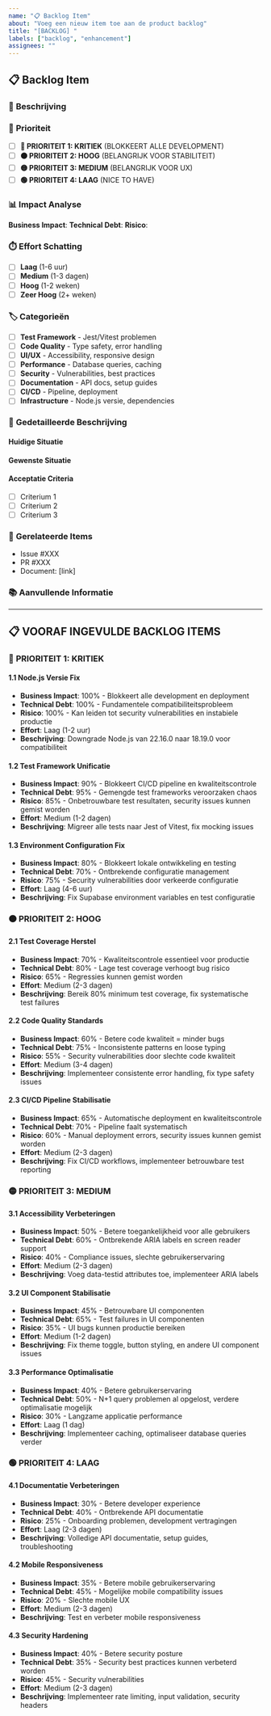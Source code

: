 ```yaml
---
name: "📋 Backlog Item"
about: "Voeg een nieuw item toe aan de product backlog"
title: "[BACKLOG] "
labels: ["backlog", "enhancement"]
assignees: ""
---
```


## 📋 Backlog Item

### 🎯 **Beschrijving**
<!-- Korte beschrijving van het probleem of de verbetering -->

### 🚨 **Prioriteit**
- [ ] **🔴 PRIORITEIT 1: KRITIEK** (BLOKKEERT ALLE DEVELOPMENT)
- [ ] **🟠 PRIORITEIT 2: HOOG** (BELANGRIJK VOOR STABILITEIT)
- [ ] **🟡 PRIORITEIT 3: MEDIUM** (BELANGRIJK VOOR UX)
- [ ] **🟢 PRIORITEIT 4: LAAG** (NICE TO HAVE)

### 📊 **Impact Analyse**
**Business Impact**: <!-- 0-100% - Hoeveel impact heeft dit op de business? -->
**Technical Debt**: <!-- 0-100% - Hoeveel technical debt lost dit op? -->
**Risico**: <!-- 0-100% - Hoeveel risico is er als dit niet wordt opgelost? -->

### ⏱️ **Effort Schatting**
- [ ] **Laag** (1-6 uur)
- [ ] **Medium** (1-3 dagen)
- [ ] **Hoog** (1-2 weken)
- [ ] **Zeer Hoog** (2+ weken)

### 🏷️ **Categorieën**
- [ ] **Test Framework** - Jest/Vitest problemen
- [ ] **Code Quality** - Type safety, error handling
- [ ] **UI/UX** - Accessibility, responsive design
- [ ] **Performance** - Database queries, caching
- [ ] **Security** - Vulnerabilities, best practices
- [ ] **Documentation** - API docs, setup guides
- [ ] **CI/CD** - Pipeline, deployment
- [ ] **Infrastructure** - Node.js versie, dependencies

### 📝 **Gedetailleerde Beschrijving**
<!-- Uitgebreide beschrijving van het probleem, inclusief: -->

#### **Huidige Situatie**
<!-- Wat is er nu aan de hand? -->

#### **Gewenste Situatie**
<!-- Hoe zou het eruit moeten zien? -->

#### **Acceptatie Criteria**
<!-- Wanneer is dit item klaar? -->
- [ ] Criterium 1
- [ ] Criterium 2
- [ ] Criterium 3

### 🔗 **Gerelateerde Items**
<!-- Links naar gerelateerde issues, PRs, of documentatie -->
- Issue #XXX
- PR #XXX
- Document: [link]

### 📚 **Aanvullende Informatie**
<!-- Screenshots, error logs, code voorbeelden, etc. -->

---

## 📋 **VOORAF INGEVULDE BACKLOG ITEMS**

### 🔴 **PRIORITEIT 1: KRITIEK**

#### **1.1 Node.js Versie Fix**
- **Business Impact**: 100% - Blokkeert alle development en deployment
- **Technical Debt**: 100% - Fundamentele compatibiliteitsprobleem
- **Risico**: 100% - Kan leiden tot security vulnerabilities en instabiele productie
- **Effort**: Laag (1-2 uur)
- **Beschrijving**: Downgrade Node.js van 22.16.0 naar 18.19.0 voor compatibiliteit

#### **1.2 Test Framework Unificatie**
- **Business Impact**: 90% - Blokkeert CI/CD pipeline en kwaliteitscontrole
- **Technical Debt**: 95% - Gemengde test frameworks veroorzaken chaos
- **Risico**: 85% - Onbetrouwbare test resultaten, security issues kunnen gemist worden
- **Effort**: Medium (1-2 dagen)
- **Beschrijving**: Migreer alle tests naar Jest of Vitest, fix mocking issues

#### **1.3 Environment Configuration Fix**
- **Business Impact**: 80% - Blokkeert lokale ontwikkeling en testing
- **Technical Debt**: 70% - Ontbrekende configuratie management
- **Risico**: 75% - Security vulnerabilities door verkeerde configuratie
- **Effort**: Laag (4-6 uur)
- **Beschrijving**: Fix Supabase environment variables en test configuratie

### 🟠 **PRIORITEIT 2: HOOG**

#### **2.1 Test Coverage Herstel**
- **Business Impact**: 70% - Kwaliteitscontrole essentieel voor productie
- **Technical Debt**: 80% - Lage test coverage verhoogt bug risico
- **Risico**: 65% - Regressies kunnen gemist worden
- **Effort**: Medium (2-3 dagen)
- **Beschrijving**: Bereik 80% minimum test coverage, fix systematische test failures

#### **2.2 Code Quality Standards**
- **Business Impact**: 60% - Betere code kwaliteit = minder bugs
- **Technical Debt**: 75% - Inconsistente patterns en loose typing
- **Risico**: 55% - Security vulnerabilities door slechte code kwaliteit
- **Effort**: Medium (3-4 dagen)
- **Beschrijving**: Implementeer consistente error handling, fix type safety issues

#### **2.3 CI/CD Pipeline Stabilisatie**
- **Business Impact**: 65% - Automatische deployment en kwaliteitscontrole
- **Technical Debt**: 70% - Pipeline faalt systematisch
- **Risico**: 60% - Manual deployment errors, security issues kunnen gemist worden
- **Effort**: Medium (2-3 dagen)
- **Beschrijving**: Fix CI/CD workflows, implementeer betrouwbare test reporting

### 🟡 **PRIORITEIT 3: MEDIUM**

#### **3.1 Accessibility Verbeteringen**
- **Business Impact**: 50% - Betere toegankelijkheid voor alle gebruikers
- **Technical Debt**: 60% - Ontbrekende ARIA labels en screen reader support
- **Risico**: 40% - Compliance issues, slechte gebruikerservaring
- **Effort**: Medium (2-3 dagen)
- **Beschrijving**: Voeg data-testid attributes toe, implementeer ARIA labels

#### **3.2 UI Component Stabilisatie**
- **Business Impact**: 45% - Betrouwbare UI componenten
- **Technical Debt**: 65% - Test failures in UI componenten
- **Risico**: 35% - UI bugs kunnen productie bereiken
- **Effort**: Medium (1-2 dagen)
- **Beschrijving**: Fix theme toggle, button styling, en andere UI component issues

#### **3.3 Performance Optimalisatie**
- **Business Impact**: 40% - Betere gebruikerservaring
- **Technical Debt**: 50% - N+1 query problemen al opgelost, verdere optimalisatie mogelijk
- **Risico**: 30% - Langzame applicatie performance
- **Effort**: Laag (1 dag)
- **Beschrijving**: Implementeer caching, optimaliseer database queries verder

### 🟢 **PRIORITEIT 4: LAAG**

#### **4.1 Documentatie Verbeteringen**
- **Business Impact**: 30% - Betere developer experience
- **Technical Debt**: 40% - Ontbrekende API documentatie
- **Risico**: 25% - Onboarding problemen, development vertragingen
- **Effort**: Laag (2-3 dagen)
- **Beschrijving**: Volledige API documentatie, setup guides, troubleshooting

#### **4.2 Mobile Responsiveness**
- **Business Impact**: 35% - Betere mobile gebruikerservaring
- **Technical Debt**: 45% - Mogelijke mobile compatibility issues
- **Risico**: 20% - Slechte mobile UX
- **Effort**: Medium (2-3 dagen)
- **Beschrijving**: Test en verbeter mobile responsiveness

#### **4.3 Security Hardening**
- **Business Impact**: 40% - Betere security posture
- **Technical Debt**: 35% - Security best practices kunnen verbeterd worden
- **Risico**: 45% - Security vulnerabilities
- **Effort**: Medium (2-3 dagen)
- **Beschrijving**: Implementeer rate limiting, input validation, security headers
